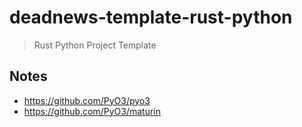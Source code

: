 # deadnews-template-rust-python

> Rust Python Project Template

## Notes

- <https://github.com/PyO3/pyo3>
- <https://github.com/PyO3/maturin>
